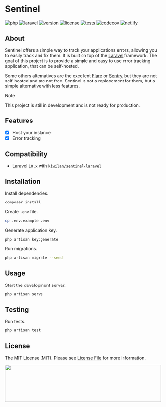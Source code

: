 # Sentinel

[![php][php-version-src]][php-version-href]
[![laravel][laravel-src]][laravel-href]
[![version][version-src]][version-href]
[![license][license-src]][license-href]
[![tests][tests-src]][tests-href]
[![codecov][codecov-src]][codecov-href]
[![netlify][netlify-src]][netlify-href]

## About

Sentinel offers a simple way to track your applications errors, allowing you to easily track and fix them. It is built on top of the [Laravel](https://laravel.com) framework. The goal of this project is to provide a simple and easy to use error tracking application, that can be self-hosted.

Some others alternatives are the excellent [Flare](https://flareapp.io/) or [Sentry](https://sentry.io/), but they are not self-hosted and are not free. Sentinel is not a replacement for them, but a simple alternative with less features.

> [!NOTE]
> This project is still in development and is not ready for production.

## Features

-   [x] Host your instance
-   [x] Error tracking

## Compatibility

-   Laravel `10.x` with [`kiwilan/sentinel-laravel`](https://github.com/kiwilan/sentinel-laravel)

## Installation

Install dependencies.

```bash
composer install
```

Create `.env` file.

```bash
cp .env.example .env
```

Generate application key.

```bash
php artisan key:generate
```

Run migrations.

```bash
php artisan migrate --seed
```

## Usage

Start the development server.

```bash
php artisan serve
```

## Testing

Run tests.

```bash
php artisan test
```

## License

The MIT License (MIT). Please see [License File](LICENSE.md) for more information.

[<img src="https://user-images.githubusercontent.com/48261459/201463225-0a5a084e-df15-4b11-b1d2-40fafd3555cf.svg" height="120rem" width="100%" />](https://github.com/kiwilan)

[version-src]: https://img.shields.io/badge/dynamic/json?label=version&query=version&url=https://raw.githubusercontent.com/kiwilan/sentinel/main/composer.json&style=flat-square&color=777BB4&labelColor=18181b
[version-href]: https://packagist.org/packages/kiwilan/sentinel
[php-version-src]: https://img.shields.io/static/v1?style=flat-square&label=PHP&message=v8.1&color=777BB4&logo=php&logoColor=ffffff&labelColor=18181b
[php-version-href]: https://www.php.net/
[license-src]: https://img.shields.io/github/license/kiwilan/sentinel.svg?style=flat-square&colorA=18181B&colorB=777BB4
[license-href]: https://github.com/kiwilan/sentinel/blob/main/README.md
[tests-src]: https://img.shields.io/github/actions/workflow/status/kiwilan/sentinel/run-tests.yml?branch=main&label=tests&style=flat-square&colorA=18181B
[tests-href]: https://github.com/kiwilan/sentinel/actions/workflows/run-tests.yml
[codecov-src]: https://codecov.io/gh/kiwilan/sentinel/branch/main/graph/badge.svg?token=P9XIK2KV9G
[codecov-href]: https://codecov.io/gh/kiwilan/sentinel
[laravel-src]: https://img.shields.io/static/v1?label=Laravel&message=v10&style=flat-square&colorA=18181B&colorB=FF2D20
[laravel-href]: https://laravel.com
[netlify-src]: https://api.netlify.com/api/v1/badges/849d4a45-1236-4f9e-992c-4a242588aeac/deploy-status
[netlify-href]: https://app.netlify.com/sites/sentinel/deploys
